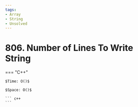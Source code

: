 ```yaml
---
tags:
- Array
- String
- Unsolved
---
```



# 806. Number of Lines To Write String

=== "C++"

    $Time: O()$

    $Space: O()$

    ``` c++
    ```